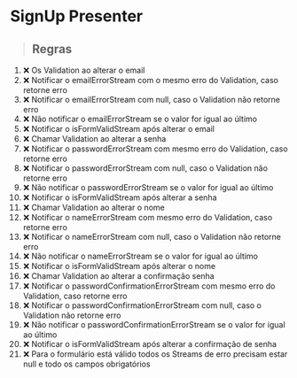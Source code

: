 # SignUp Presenter

> ## Regras
1.  ❌ Os Validation ao alterar o email
2.  ❌ Notificar o emailErrorStream com o mesmo erro do Validation, caso retorne erro
3.  ❌ Notificar o emailErrorStream com null, caso o Validation não retorne erro
4.  ❌ Não notificar o emailErrorStream se o valor for igual ao último
5.  ❌ Notificar o isFormValidStream após alterar o email
6.  ❌ Chamar Validation ao alterar a senha
7.  ❌ Notificar o passwordErrorStream com mesmo erro do Validation, caso retorne erro
8.  ❌ Notificar o passwordErrorStream com null, caso o Validation não retorne erro
9.  ❌ Não notificar o passwordErrorStream se o valor for igual ao último
10.  ❌ Notificar o isFormValidStream após alterar a senha
11.  ❌ Chamar Validation ao alterar o nome
12.  ❌ Notificar o nameErrorStream com mesmo erro do Validation, caso retorne erro
13.  ❌ Notificar o nameErrorStream com null, caso o Validation não retorne erro
14.  ❌ Não notificar o nameErrorStream se o valor for igual ao último
15.  ❌ Notificar o isFormValidStream após alterar o nome
16.  ❌ Chamar Validation ao alterar a confirmação senha
17.  ❌ Notificar o passwordConfirmationErrorStream com mesmo erro do Validation, caso retorne erro
18.  ❌ Notificar o passwordConfirmationErrorStream com null, caso o Validation não retorne erro
19.  ❌ Não notificar o passwordConfirmationErrorStream se o valor for igual ao último
20.  ❌ Notificar o isFormValidStream após alterar a confirmação de senha
21.  ❌ Para o formulário está válido todos os Streams de erro precisam estar null e todo os campos obrigatórios